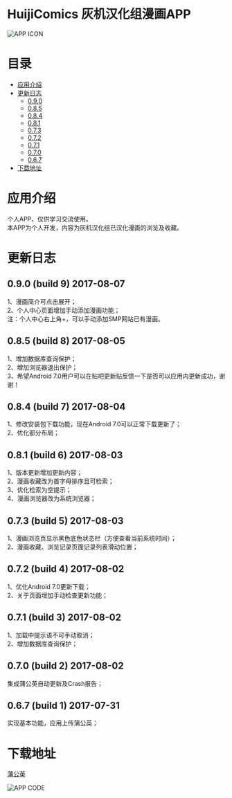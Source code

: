 # HuijiComics 灰机汉化组漫画APP

![APP ICON](https://o1wh05aeh.qnssl.com/image/view/app_icons/2062c1e2ce4556ca30b5a744e88c3e27)

# 目录
- [应用介绍](#应用介绍)
- [更新日志](#更新日志)
  - [0.9.0](#090-build-9-2017-08-07)
  - [0.8.5](#085-build-8-2017-08-05)
  - [0.8.4](#084-build-7-2017-08-04)
  - [0.8.1](#081-build-6-2017-08-03)
  - [0.7.3](#073-build-5-2017-08-03)
  - [0.7.2](#072-build-4-2017-08-02)
  - [0.7.1](#071-build-3-2017-08-02)
  - [0.7.0](#070-build-2-2017-08-02)
  - [0.6.7](#067-build-1-2017-07-31)
- [下载地址](#下载地址)

# 应用介绍

个人APP，仅供学习交流使用。  
本APP为个人开发，内容为灰机汉化组已汉化漫画的浏览及收藏。

# 更新日志

## 0.9.0 (build 9) 2017-08-07
1、漫画简介可点击展开；  
2、个人中心页面增加手动添加漫画功能；  
注：个人中心右上角+，可以手动添加SMP网站已有漫画。  

## 0.8.5 (build 8) 2017-08-05
1、增加数据库查询保护；  
2、增加浏览器退出保护；  
3、希望Android 7.0用户可以在贴吧更新贴反馈一下是否可以应用内更新成功，谢谢！  

## 0.8.4 (build 7) 2017-08-04
1、修改安装包下载功能，现在Android 7.0可以正常下载更新了；  
2、优化部分布局；  

## 0.8.1 (build 6) 2017-08-03 
1、版本更新增加更新内容；  
2、漫画收藏改为首字母排序且可检索；  
3、优化检索为空提示；  
4、漫画浏览器改为系统浏览器；  

## 0.7.3 (build 5) 2017-08-03 
1、漫画浏览页显示黑色底色状态栏（方便查看当前系统时间）；  
2、漫画收藏、浏览记录页面记录列表滑动位置；  

## 0.7.2 (build 4) 2017-08-02 
1、优化Android 7.0更新下载；  
2、关于页面增加手动检查更新功能；  

## 0.7.1 (build 3) 2017-08-02
1、加载中提示语不可手动取消；  
2、增加数据库查询保护；  

## 0.7.0 (build 2) 2017-08-02
集成蒲公英自动更新及Crash报告；  

## 0.6.7 (build 1) 2017-07-31
实现基本功能，应用上传蒲公英；  

# 下载地址

[蒲公英](https://www.pgyer.com/Y0sz)

![APP CODE](https://www.pgyer.com/app/qrcode/Y0sz)


